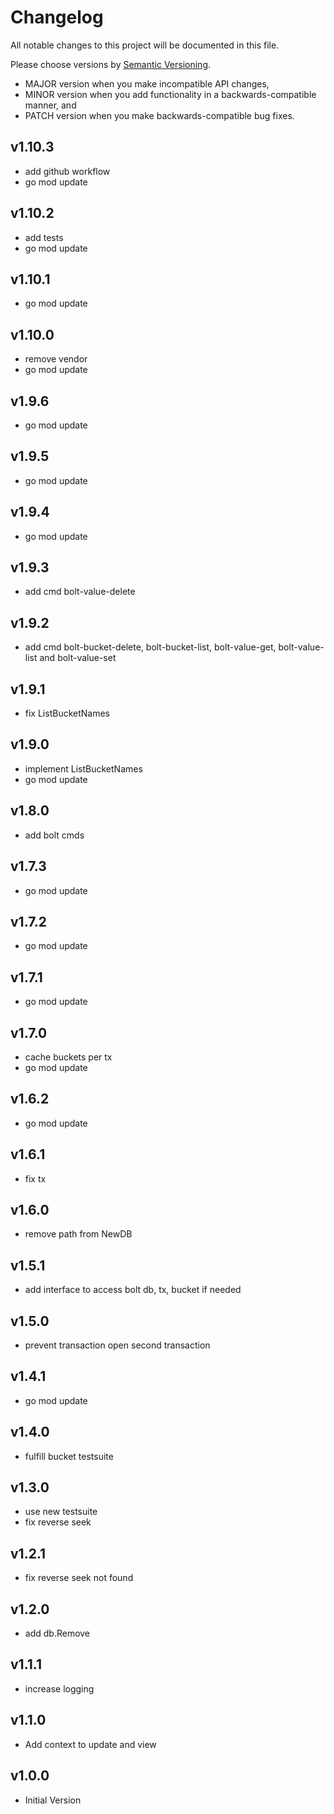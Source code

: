 # Changelog

All notable changes to this project will be documented in this file.

Please choose versions by [Semantic Versioning](http://semver.org/).

* MAJOR version when you make incompatible API changes,
* MINOR version when you add functionality in a backwards-compatible manner, and
* PATCH version when you make backwards-compatible bug fixes.

## v1.10.3

- add github workflow
- go mod update

## v1.10.2

- add tests
- go mod update

## v1.10.1

- go mod update

## v1.10.0

- remove vendor 
- go mod update

## v1.9.6

- go mod update

## v1.9.5

- go mod update

## v1.9.4

- go mod update

## v1.9.3

- add cmd bolt-value-delete

## v1.9.2

- add cmd bolt-bucket-delete, bolt-bucket-list, bolt-value-get, bolt-value-list and bolt-value-set

## v1.9.1

- fix ListBucketNames

## v1.9.0

- implement ListBucketNames
- go mod update

## v1.8.0

- add bolt cmds

## v1.7.3

- go mod update

## v1.7.2

- go mod update

## v1.7.1

- go mod update

## v1.7.0

- cache buckets per tx
- go mod update

## v1.6.2

- go mod update

## v1.6.1

- fix tx

## v1.6.0

- remove path from NewDB

## v1.5.1

- add interface to access bolt db, tx, bucket if needed

## v1.5.0

- prevent transaction open second transaction

## v1.4.1

- go mod update

## v1.4.0

- fulfill bucket testsuite

## v1.3.0

- use new testsuite
- fix reverse seek

## v1.2.1

- fix reverse seek not found

## v1.2.0

- add db.Remove

## v1.1.1

- increase logging

## v1.1.0

- Add context to update and view

## v1.0.0

- Initial Version
